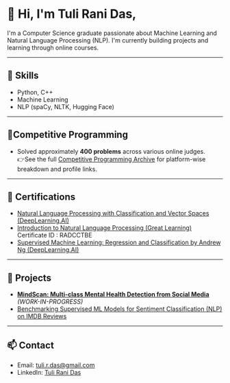 # 👋 Hi, I'm Tuli Rani Das,

I'm a Computer Science graduate passionate about Machine Learning and Natural Language Processing (NLP). I'm currently building projects and learning through online courses.

---

## 🚀 Skills
- Python, C++
- Machine Learning
- NLP (spaCy, NLTK, Hugging Face)
---

## 🧮Competitive Programming
- Solved approximately **400 problems** across various online judges.  
👉See the full [Competitive Programming Archive](https://github.com/TuliDas/Competitive-Programming-Archive#readme) for platform-wise breakdown and profile links.

---

## 📜 Certifications
- [Natural Language Processing with Classification and Vector Spaces (DeepLearning.AI)](https://coursera.org/share/cac0ab78092ed93a622a2d9d0dd60322)
- [Introduction to Natural Language Processing (Great Learning)](https://www.mygreatlearning.com/certificate/RADCCTBE)
  Certificate ID : RADCCTBE
- [Supervised Machine Learning: Regression and Classification by Andrew Ng (DeepLearning.AI)](https://coursera.org/share/8034a86edf8993ffc98dba0283670cf3)
  
---

## 📂 Projects
 - **[MindScan: Multi-class Mental Health Detection from Social Media](https://github.com/TuliDas/MindScan-NLP)** *(WORK-IN-PROGRESS)*
 - [Benchmarking Supervised ML Models for Sentiment Classification (NLP) on IMDB Reviews](https://github.com/TuliDas/Benchmark-ML-Models-Movie-Reviews-Sentiment)
---

## 📫 Contact
- Email: tuli.r.das@gmail.com 
- LinkedIn: [Tuli Rani Das](https://www.linkedin.com/in/tuli-rani-das-a41a762ab/?trk=opento_sprofile_topcard)
